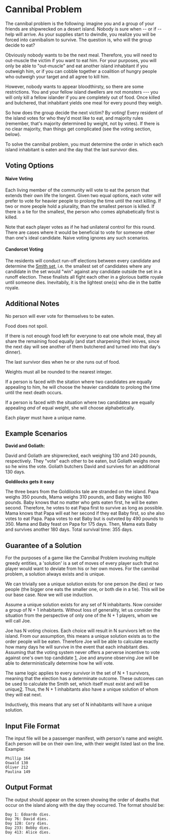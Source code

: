 Cannibal Problem
================

The cannibal problem is the following: imagine you and a group of your
friends are shipwrecked on a desert island.  Nobody is sure when -- or
if -- help will arrive.  As your supplies start to dwindle, you realize
you will be forced into cannibalism to survive. The question is, who
will the group decide to eat?

Obviously nobody wants to be the next meal. Therefore, you will need to
out-muscle the victim if you want to eat him. For your purposes, you will
only be able to "out-muscle" and eat another island inhabitant if you
outweigh him, or if you can cobble together a coalition of hungry people
who outweigh your target and all agree to kill him.

However, nobody wants to appear bloodthirsty, so there are some restrictions.
You and your fellow island dwellers are not monsters --- you will only
kill a fellow islander if you are completely out of food. Once killed
and butchered, that inhabitant yields one meal for every pound they weigh.

So how does the group decide the next victim? By voting! Every resident
of the island votes for who they'd most like to eat, and majority rules
(remember, that's majority determined by weight, not by votes). If there
is no clear majority, than things get complicated (see the voting section,
below).

To solve the cannibal problem, you must determine the order in which
each island inhabitant is eaten and the day that the last survivor
dies.


Voting Options
--------------

#### Naive Voting

Each living member of the community will vote to eat the person that
extends their own life the longest. Given two equal options, each
voter will prefer to vote for heavier people to prolong the time until
the next killing. If two or more people hold a plurality, than the
smallest person is killed. If there is a tie for the smallest, the
person who comes alphabetically first is killed.

Note that each player votes as if he had unilateral control for this round.
There are cases where it would be beneficial to vote for someone other than
one's ideal candidate. Naive voting ignores any such scenarios.


#### Candorcet Voting

The residents will
conduct run-off elections between every candidate and determine the
[Smith set](http://en.wikipedia.org/wiki/Smith_set), i.e. the smallest
set of candidates where any candidate in the set would "win" against
any candidate outside the set in a runoff election. These finalists
all fight each other in a glorious battle royale until someone dies.
Inevitabily, it is the lightest one(s) who die in the battle royale.


Additional Notes
----------------

No person will ever vote for themselves to be eaten.

Food does not spoil.

If there is not enough food left for everyone to eat one whole meal,
they all share the remaining food equally (and start sharpening their
knives, since the next day will see another of them butchered and turned
into that day's dinner).

The last survivor dies when he or she runs out of food.

Weights must all be rounded to the nearest integer.

If a person is faced with the sitation where two candidates are equally
appealing to him, he will choose the heavier candidate to prolong the
time until the next death occurs.

If a person is faced with the situation where two candidates are equally
appealing *and* of equal weight, she will choose alphabetically.

Each player must have a unique name.

Example Scenarios
-----------------

**David and Goliath:**

David and Goliath are shipwrecked, each weighing 130 and 240 pounds,
respectively. They "vote" each other to be eaten, but Goliath weighs
more so he wins the vote. Goliath butchers David and survives for an
additional 130 days.


**Goldilocks gets it easy**

The three bears from the Goldilocks tale are stranded on the island.
Papa weighs 350 pounds, Mama weighs 310 pounds, and Baby weighs 180
pounds. Baby knows that no matter who gets eaten first, he will be
eaten second. Therefore, he votes to eat Papa first to survive as long
as possible. Mama knows that Papa will eat her second if they eat
Baby first, so she also votes to eat Papa. Papa votes to eat Baby
but is outvoted by 490 pounds to 350. Mama and Baby feast on Papa for
175 days. Then, Mama eats Baby and survives another 180 days. Total
survival time: 355 days.


Guarantee of a Solution
-----------------------

For the purposes of a game like the Cannibal Problem involving multiple
greedy entities, a 'solution' is a set of moves of every player such
that no player would want to deviate from his or her own moves. For the
cannibal problem, a solution always exists and is unique.

We can trivially see a unique solution exists for one person (he dies) or
two people (the bigger one eats the smaller one, or both die in a tie).
This will be our base case. Now we will use induction.

Assume a unique solution exists for any set of N inhabitants. Now consider
a group of N + 1 inhabitants. Without loss of generality, let us consider
the situation from the perspective of only one of the N + 1 players, whom
we will call Joe.

Joe has N voting choices. Each choice will result in N survivors left on
the island. From our assumption, this means a unique solution exists as to
the order people will be eaten. Therefore Joe will be able to calculate
exactly how many days he will survive in the event that each inhabitant dies.
Assuming that the voting system never offers a perverse incentive to vote
against one's own top candidate [1], Joe and anyone observing Joe will be able
to deterministically determine how he will vote.

The same logic applies to every survivor in the set of N + 1 survivors,
meaning that the election has a determinate outcome. These
outcomes can be used to calculate the Smith set, which itself must exist
and will be unique[2]. Thus, the N + 1 inhabitants also have a unique
solution of whom they will eat next.

Inductively, this means that any set of N inhabitants will have a unique
solution.

[1]: http://en.wikipedia.org/wiki/Independence_of_irrelevant_alternatives
[2]: http://en.wikipedia.org/wiki/Smith_set


Input File Format
-----------------

The input file will be a passenger manifest, with person's name and
weight. Each person will be on their own line, with their weight
listed last on the line. Example:

    Phillip 164
    Oswald 130
    Oliver 212
    Paulina 149



Output Format
-------------

The output should appear on the screen showing the order of deaths that
occur on the island along with the day they occurred. The format should be:

    Day 1: Edoardo dies.
    Day 76: David dies.
    Day 128: Cory dies.
    Day 233: Bobby dies.
    Day 413: Alice dies.



